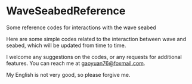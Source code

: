 # WaveSeabedReference
Some reference codes for interactions with the wave seabed

Here are some simple codes related to the interaction between wave and seabed, which will be updated from time to time. 

I welcome any suggestions on the codes, or any requests for additional features. You can reach me at gaoyuan76@foxmail.com.

My English is not very good, so please forgive me.